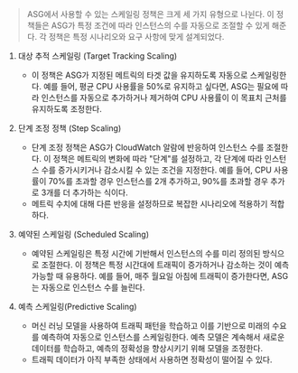 > ASG에서 사용할 수 있는 스케일링 정책은 크게 세 가지 유형으로 나뉜다. 이 정책들은 ASG가 특정 조건에 따라 인스턴스의 수를 자동으로 조절할 수 있게 해준다. 각 정책은 특정 시나리오와 요구 사항에 맞게 설계되었다.

1. 대상 추적 스케일링 (Target Tracking Scaling)
   - 이 정책은 ASG가 지정된 메트릭의 타겟 값을 유지하도록 자동으로 스케일링한다. 예를 들어, 평균 CPU 사용률을 50%로 유지하고 싶다면, ASG는 필요에 따라 인스턴스를 자동으로 추가하거나 제거하여 CPU 사용률이 이 목표치 근처를 유지하도록 조정한다.


2. 단계 조정 정책 (Step Scaling)
   - 단계 조정 정책은 ASG가 CloudWatch 알람에 반응하여 인스턴스 수를 조절한다. 이 정책은 메트릭의 변화에 따라 "단계"를 설정하고, 각 단계에 따라 인스턴스 수를 증가시키거나 감소시킬 수 있는 조건을 지정한다. 예를 들어, CPU 사용률이 70%를 초과할 경우 인스턴스를 2개 추가하고, 90%를 초과할 경우 추가로 3개를 더 추가하는 식이다.
   - 메트릭 수치에 대해 다른 반응을 설정하므로 복잡한 시나리오에 적용하기 적합하다.


3. 예약된 스케일링 (Scheduled Scaling)
   - 예약된 스케일링은 특정 시간에 기반해서 인스턴스의 수를 미리 정의된 방식으로 조절한다. 이 정책은 특정 시간대에 트래픽이 증가하거나 감소하는 것이 예측 가능할 때 유용하다. 예를 들어, 매주 월요일 아침에 트래픽이 증가한다면, ASG는 자동으로 인스턴스 수를 늘린다.


4. 예측 스케일링(Predictive Scaling)
   - 머신 러닝 모델을 사용하여 트래픽 패턴을 학습하고 이를 기반으로 미래의 수요를 예측하여 자동으로 인스턴스를 스케일링한다. 예측 모델은 계속해서 새로운 데이터를 학습하고, 예측의 정확성을 향상시키기 위해 모델을 조정한다.
   - 트래픽 데이터가 아직 부족한 상태에서 사용하면 정확성이 떨어질 수 있다.